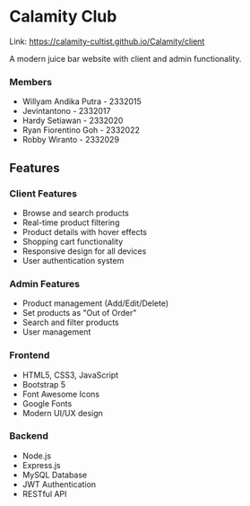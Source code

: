 # Calamity Club
Link: https://calamity-cultist.github.io/Calamity/client

A modern juice bar website with client and admin functionality.

### Members
* Willyam Andika Putra - 2332015
* Jevintantono - 2332017
* Hardy Setiawan - 2332020
* Ryan Fiorentino Goh - 2332022
* Robby Wiranto - 2332029

## Features

### Client Features
* Browse and search products
* Real-time product filtering
* Product details with hover effects
* Shopping cart functionality
* Responsive design for all devices
* User authentication system

### Admin Features
* Product management (Add/Edit/Delete)
* Set products as "Out of Order"
* Search and filter products
* User management

### Frontend
* HTML5, CSS3, JavaScript
* Bootstrap 5
* Font Awesome Icons
* Google Fonts
* Modern UI/UX design

### Backend
* Node.js
* Express.js
* MySQL Database
* JWT Authentication
* RESTful API
